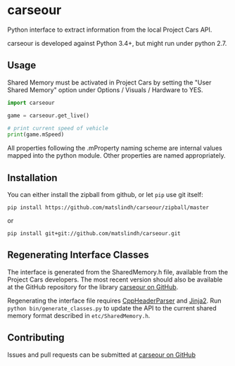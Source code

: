 # carseour
Python interface to extract information from the local Project Cars API.

carseour is developed against Python 3.4+, but might run under python 2.7.

## Usage
Shared Memory must be activated in Project Cars by setting the "User Shared Memory" option under Options / Visuals / Hardware to YES.

```python
import carseour

game = carseour.get_live()

# print current speed of vehicle
print(game.mSpeed)
```

All properties following the .mProperty naming scheme are internal values mapped into the python module. Other
properties are named appropriately.

## Installation

You can either install the zipball from github, or let `pip` use git itself:

`pip install https://github.com/matslindh/carseour/zipball/master`

or

`pip install git+git://github.com/matslindh/carseour.git`

## Regenerating Interface Classes
The interface is generated from the SharedMemory.h file, available from the Project Cars developers. The most recent
version should also be available at the GitHub repository for the library [carseour on GitHub](https://github.com/matslindh/carseour/).

Regenerating the interface file requires [CppHeaderParser](https://pypi.python.org/pypi/CppHeaderParser) and
[Jinja2](https://pypi.python.org/pypi/Jinja2). Run `python bin/generate_classes.py` to update the API to the current
shared memory format described in `etc/SharedMemory.h`.

## Contributing

Issues and pull requests can be submitted at [carseour on GitHub](https://github.com/matslindh/carseour/)
